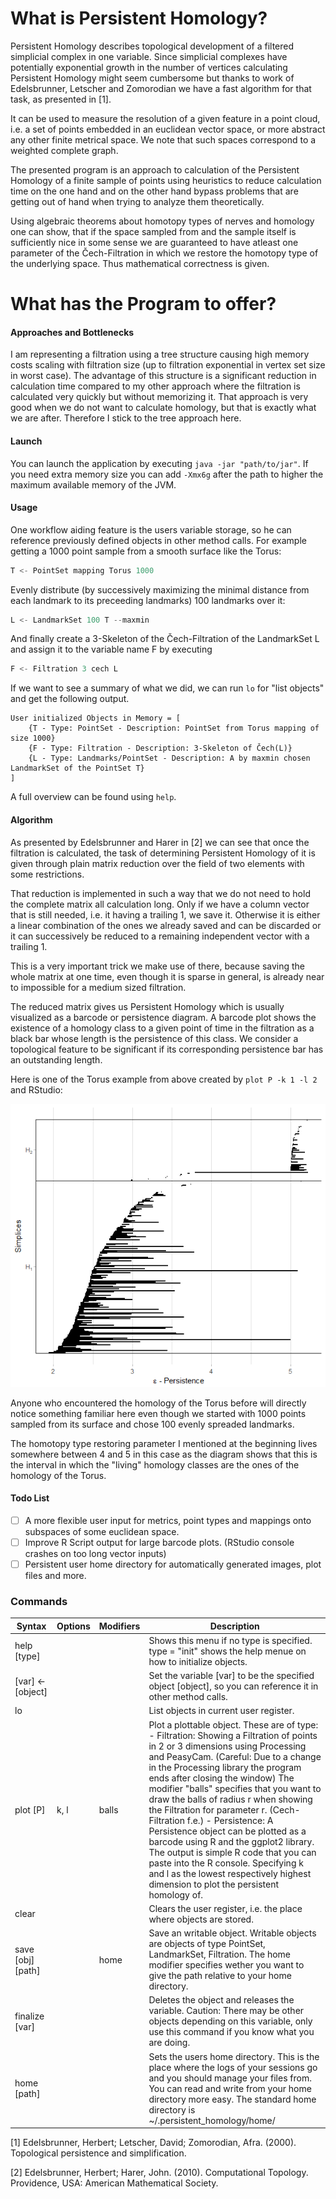 # What is Persistent Homology?

Persistent Homology describes topological development of a filtered simplicial complex in one variable. Since simplicial complexes have potentially exponential growth in the number of vertices calculating Persistent Homology might seem cumbersome but thanks to work of Edelsbrunner, Letscher and Zomorodian we have a fast algorithm for that task, as presented in [1].

It can be used to measure the resolution of a given feature in a point cloud, i.e. a set of points embedded in an euclidean vector space, or more abstract any other finite metrical space. We note that such spaces correspond to a weighted complete graph.

The presented program is an approach to calculation of the Persistent Homology of a finite sample of points using heuristics to reduce calculation time on the one hand and on the other hand bypass problems that are getting out of hand when trying to analyze them theoretically.

Using algebraic theorems about homotopy types of nerves and homology one can show, that if the space sampled from and the sample itself is sufficiently nice in some sense we are guaranteed to have atleast one parameter of the Čech-Filtration in which we restore the homotopy type of the underlying space. Thus mathematical correctness is given.

# What has the Program to offer?

#### Approaches and Bottlenecks

I am representing a filtration using a tree structure causing high memory costs scaling with filtration size (up to filtration exponential in vertex set size in worst case). The advantage of this structure is a significant reduction in calculation time compared to my other approach where the filtration is calculated very quickly but without memorizing it. That approach is very good when we do not want to calculate homology, but that is exactly what we are after. Therefore I stick to the tree approach here.

#### Launch

You can launch the application by executing `java -jar "path/to/jar"`. If you need extra memory size you can add `-Xmx6g` after the path to higher the maximum available memory of the JVM.

#### Usage

One workflow aiding feature is the users variable storage, so he can reference previously defined objects in other method calls.
For example getting a 1000 point sample from a smooth surface like the Torus:

```powershell
T <- PointSet mapping Torus 1000
```

Evenly distribute (by successively maximizing the minimal distance from each landmark to its preceeding landmarks) 100 landmarks over it:

```powershell
L <- LandmarkSet 100 T --maxmin
```

And finally create a 3-Skeleton of the Čech-Filtration of the LandmarkSet L and assign it to the variable name F by executing

```powershell
F <- Filtration 3 cech L
```

If we want to see a summary of what we did, we can run `lo` for "list objects" and get the following output.

```
User initialized Objects in Memory = [
	{T - Type: PointSet - Description: PointSet from Torus mapping of size 1000}
	{F - Type: Filtration - Description: 3-Skeleton of Čech(L)}
	{L - Type: Landmarks/PointSet - Description: A by maxmin chosen LandmarkSet of the PointSet T}
]
```

A full overview can be found using `help`.

#### Algorithm

As presented by Edelsbrunner and Harer in [2] we can see that once the filtration is calculated, the task of determining Persistent Homology of it is given through plain matrix reduction over the field of two elements with some restrictions.

That reduction is implemented in such a way that we do not need to hold the complete matrix all calculation long. Only if we have a column vector that is still needed, i.e. it having a trailing 1, we save it. Otherwise it is either a linear combination of the ones we already saved and can be discarded or it can successively be reduced to a remaining independent vector with a trailing 1.

This is a very important trick we make use of there, because saving the whole matrix at one time, even though it is sparse in general, is already near to impossible for a medium sized filtration.

The reduced matrix gives us Persistent Homology which is usually visualized as a barcode or persistence diagram. A barcode plot shows the existence of a homology class to a given point of time in the filtration as a black bar whose length is the persistence of this class. We consider a topological feature to be significant if its corresponding persistence bar has an outstanding length.

Here is one of the Torus example from above created by `plot P -k 1 -l 2` and RStudio:

![Torus example](.\Torusexample.png)

Anyone who encountered the homology of the Torus before will directly notice something familiar here even though we started with 1000 points sampled from its surface and chose 100 evenly spreaded landmarks.

The homotopy type restoring parameter I mentioned at the beginning lives somewhere between 4 and 5 in this case as the diagram shows that this is the interval in which the "living" homology classes are the ones of the homology of the Torus.

#### Todo List

- [ ] A more flexible user input for metrics, point types and mappings onto subspaces of some euclidean space.
- [ ] Improve R Script output for large barcode plots. (RStudio console crashes on too long vector inputs)
- [ ] Persistent user home directory for automatically generated images, plot files and more.

### Commands

| Syntax            | Options | Modifiers | Description                                                                                                                                                                                                                                                                                                                                                                                                                                                                                                                                                                                                                                                         |
|-------------------|---------|-----------|---------------------------------------------------------------------------------------------------------------------------------------------------------------------------------------------------------------------------------------------------------------------------------------------------------------------------------------------------------------------------------------------------------------------------------------------------------------------------------------------------------------------------------------------------------------------------------------------------------------------------------------------------------------------|
| help [type]       |         |           | Shows this menu if no type is specified. type = "init" shows the help menue on how to initialize objects.                                                                                                                                                                                                                                                                                                                                                                                                                                                                                                                                                           |
| [var] <- [object] |         |           | Set the variable [var] to be the specified object [object], so you can reference it in other method calls.                                                                                                                                                                                                                                                                                                                                                                                                                                                                                                                                                          |
| lo                |         |           | List objects in current user register.                                                                                                                                                                                                                                                                                                                                                                                                                                                                                                                                                                                                                              |
| plot [P]          | k, l    | balls     | Plot a plottable object. These are of type: - Filtration: Showing a Filtration of points  in 2 or 3 dimensions using Processing and PeasyCam. (Careful: Due to a change in the Processing library the program ends after closing the window) The modifier "balls" specifies that you want to draw the balls of radius r when showing the Filtration for parameter r. (Cech-Filtration f.e.) - Persistence: A Persistence object can be plotted as a barcode using R and the ggplot2 library. The output is simple R code that you can paste into the R console. Specifying k and l as the lowest respectively highest dimension to plot the persistent homology of. |
| clear             |         |           | Clears the user register, i.e. the place where objects are stored.                                                                                                                                                                                                                                                                                                                                                                                                                                                                                                                                                                                                  |
| save [obj] [path] |         | home      | Save an writable object. Writable objects are objects of type PointSet, LandmarkSet, Filtration. The home modifier specifies wether you want to give the path relative to your home directory.                                                                                                                                                                                                                                                                                                                                                                                                                                                                      |
| finalize [var]    |         |           | Deletes the object and releases the variable. Caution: There may be other objects depending on this variable, only use this command if you know what you are doing.                                                                                                                                                                                                                                                                                                                                                                                                                                                                                                 |
| home [path]       |         |           | Sets the users home directory. This is the place where the logs of your sessions go and you should manage your files from. You can read and write from your home directory more easy. The standard home directory is ~/.persistent_homology/home/                                                                                                                                                                                                                                                                                                                                                                                                                   |


[1] Edelsbrunner, Herbert; Letscher, David; Zomorodian, Afra. (2000). Topological persistence and simplification.

[2] Edelsbrunner, Herbert; Harer, John. (2010). Computational Topology. Providence, USA: American Mathematical Society.
